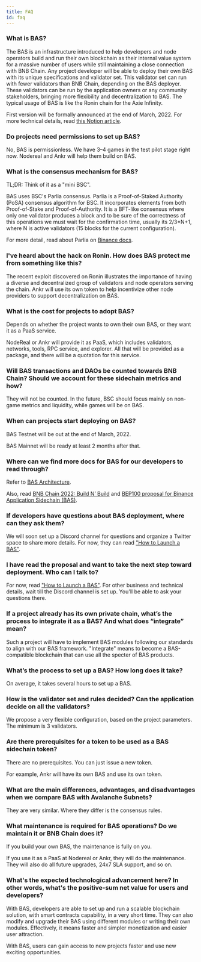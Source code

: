 ```yaml
---
title: FAQ
id: faq
---
```


### What is BAS? 
The BAS is an infrastructure introduced to help developers and node operators build and run their own blockchain as their internal value system for a massive number of users while still maintaining a close connection with BNB Chain. Any project developer will be able to deploy their own BAS with its unique specifications and validator set. This validator set can run with fewer validators than BNB Chain, depending on the BAS deployer. These validators can be run by the application owners or any community stakeholders, bringing more flexibility and decentralization to BAS. The typical usage of BAS is like the Ronin chain for the Axie Infinity.

First version will be formally announced at the end of March, 2022. For more technical details, read [this Notion article](https://golden-sloth-f7c.notion.site/BAS-Collaboration-3cea749adbc543599873919dc8a05c48).

### Do projects need permissions to set up BAS? 
No, BAS is permissionless. We have 3–4 games in the test pilot stage right now. Nodereal and Ankr will help them build on BAS.

### What is the consensus mechanism for BAS? 
TL;DR: Think of it as a "mini BSC".

BAS uses BSC's Parlia consensus. Parlia is a Proof-of-Staked Authority (PoSA) consensus algorithm for BSC. It incorporates elements from both Proof-of-Stake and Proof-of-Authority. It is a BFT-like consensus where only one validator produces a block and to be sure of the correctness of this operations we must wait for the confirmation time, usually its 2/3*N+1, where N is active validators (15 blocks for the current configuration).

For more detail, read about Parlia on [Binance docs](https://docs.binance.org/smart-chain/guides/concepts/consensus.html#consensus-protocol).

### I've heard about the hack on Ronin. How does BAS protect me from something like this?
The recent exploit discovered on Ronin illustrates the importance of having a diverse and decentralized group of validators and node operators serving the chain. Ankr will use its own token to help incentivize other node providers to support decentralization on BAS.

### What is the cost for projects to adopt BAS? 
Depends on whether the project wants to own their own BAS, or they want it as a PaaS service. 

NodeReal or Ankr will provide it as PaaS, which includes validators, networks, tools, RPC service, and explorer. All that will be provided as a package, and there will be a quotation for this service.

### Will BAS transactions and DAOs be counted towards BNB Chain? Should we account for these sidechain metrics and how?
They will not be counted. In the future, BSC should focus mainly on non-game metrics and liquidity, while games will be on BAS.

### When can projects start deploying on BAS? 
BAS Testnet will be out at the end of March, 2022.

BAS Mainnet will be ready at least 2 months after that.

### Where can we find more docs for BAS for our developers to read through? 
Refer to [BAS Architecture](../bas/architecture/). 

Also, read [BNB Chain 2022: Build N’ Build](https://www.bnbchain.world/en/blog/bsc-2022-build-and-build/) and [BEP100 proposal for Binance Application Sidechain (BAS)](https://github.com/bnb-chain/BEPs/pull/132). 

### If developers have questions about BAS deployment, where can they ask them?
We will soon set up a Discord channel for questions and organize a Twitter space to share more details. 
For now, they can read ["How to Launch a BAS"](../bas/how-to-launch).

### I have read the proposal and want to take the next step toward deployment. Who can I talk to? 
For now, read ["How to Launch a BAS"](../bas/how-to-launch). For other business and technical details, wait till the Discord channel is set up. You'll be able to ask your questions there.

### If a project already has its own private chain, what’s the process to integrate it as a BAS? And what does “integrate” mean? 
Such a project will have to implement BAS modules following our standards to align with our BAS framework. "Integrate" means to become a BAS-compatible blockchain that can use all the specter of BAS products.

### What’s the process to set up a BAS? How long does it take?
On average, it takes several hours to set up a BAS.

### How is the validator set and rules decided? Can the application decide on all the validators? 
We propose a very flexible configuration, based on the project parameters. The minimum is 3 validators.

### Are there prerequisites for a token to be used as a BAS sidechain token? 
There are no prerequisites. You can just issue a new token.

For example, Ankr will have its own BAS and use its own token. 

### What are the main differences, advantages, and disadvantages when we compare BAS with Avalanche Subnets? 
They are very similar. Where they differ is the consensus rules. 

### What maintenance is required for BAS operations? Do we maintain it or BNB Chain does it? 
If you build your own BAS, the maintenance is fully on you.

If you use it as a PaaS at Nodereal or Ankr, they will do the maintenance. They will also do all future upgrades, 24x7 SLA support, and so on.

### What's the expected technological advancement here? In other words, what's the positive-sum net value for users and developers?
With BAS, developers are able to set up and run a scalable blockchain solution, with smart contracts capability, in a very short time. They can also modify and upgrade their BAS using different modules or writing their own modules. Effectively, it means faster and simpler monetization and easier user attraction.

With BAS, users can gain access to new projects faster and use new exciting opportunities.
